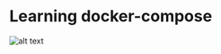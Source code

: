 # Learning docker-compose


![alt text](https://i1.wp.com/foxutech.com/wp-content/uploads/2017/06/docker-compose1.png "docker-compose")
